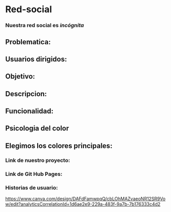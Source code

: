 # Red-social
### Nuestra red social  es *incógnita*

## Problematica: 

## Usuarios dirigidos:

## Objetivo:

## Descripcion:

## Funcionalidad:

## Psicologia del color 

## Elegimos los colores principales:

### Link de nuestro proyecto:



### Link de Git Hub Pages: 


###  Historias de usuario:
https://www.canva.com/design/DAFdFamwpqQ/cbLOhMAZvaeoNR12SR9Vow/edit?analyticsCorrelationId=1d6ae2e9-229a-483f-9a7b-7b176333c4d2
